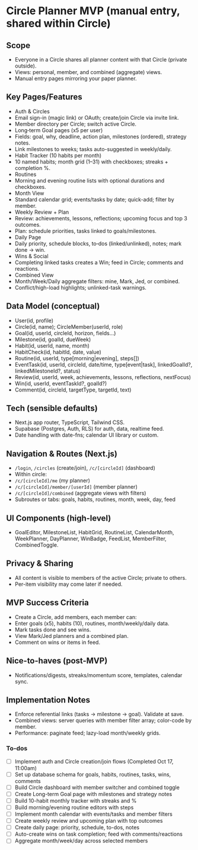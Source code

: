 <!-- c370ebc1-b907-4779-b761-bebb8c13c094 a2254dad-4dd7-4eb5-922b-801e64995c5d -->
# Circle Planner MVP (manual entry, shared within Circle)

## Scope

- Everyone in a Circle shares all planner content with that Circle (private outside).
- Views: personal, member, and combined (aggregate) views.
- Manual entry pages mirroring your paper planner.

## Key Pages/Features

- Auth & Circles
- Email sign-in (magic link) or OAuth; create/join Circle via invite link.
- Member directory per Circle; switch active Circle.
- Long‑term Goal pages (x5 per user)
- Fields: goal, why, deadline, action plan, milestones (ordered), strategy notes.
- Link milestones to weeks; tasks auto-suggested in weekly/daily.
- Habit Tracker (10 habits per month)
- 10 named habits; month grid (1–31) with checkboxes; streaks + completion %.
- Routines
- Morning and evening routine lists with optional durations and checkboxes.
- Month View
- Standard calendar grid; events/tasks by date; quick-add; filter by member.
- Weekly Review + Plan
- Review: achievements, lessons, reflections; upcoming focus and top 3 outcomes.
- Plan: schedule priorities, tasks linked to goals/milestones.
- Daily Page
- Daily priority, schedule blocks, to‑dos (linked/unlinked), notes; mark done → win.
- Wins & Social
- Completing linked tasks creates a Win; feed in Circle; comments and reactions.
- Combined View
- Month/Week/Daily aggregate filters: mine, Mark, Jed, or combined.
- Conflict/high-load highlights; unlinked-task warnings.

## Data Model (conceptual)

- User(id, profile)
- Circle(id, name); CircleMember(userId, role)
- Goal(id, userId, circleId, horizon, fields…)
- Milestone(id, goalId, dueWeek)
- Habit(id, userId, name, month)
- HabitCheck(id, habitId, date, value)
- Routine(id, userId, type[morning|evening], steps[])
- EventTask(id, userId, circleId, date/time, type[event|task], linkedGoalId?, linkedMilestoneId?, status)
- Review(id, userId, week, achievements, lessons, reflections, nextFocus)
- Win(id, userId, eventTaskId?, goalId?)
- Comment(id, circleId, targetType, targetId, text)

## Tech (sensible defaults)

- Next.js app router, TypeScript, Tailwind CSS.
- Supabase (Postgres, Auth, RLS) for auth, data, realtime feed.
- Date handling with date-fns; calendar UI library or custom.

## Navigation & Routes (Next.js)

- `/login`, `/circles` (create/join), `/c/[circleId]` (dashboard)
- Within circle:
- `/c/[circleId]/me` (my planner)
- `/c/[circleId]/member/[userId]` (member planner)
- `/c/[circleId]/combined` (aggregate views with filters)
- Subroutes or tabs: goals, habits, routines, month, week, day, feed

## UI Components (high-level)

- GoalEditor, MilestoneList, HabitGrid, RoutineList, CalendarMonth, WeekPlanner, DayPlanner, WinBadge, FeedList, MemberFilter, CombinedToggle.

## Privacy & Sharing

- All content is visible to members of the active Circle; private to others.
- Per-item visibility may come later if needed.

## MVP Success Criteria

- Create a Circle, add members, each member can:
- Enter goals (x5), habits (10), routines, month/weekly/daily data.
- Mark tasks done and see wins.
- View Mark/Jed planners and a combined plan.
- Comment on wins or items in feed.

## Nice-to-haves (post-MVP)

- Notifications/digests, streaks/momentum score, templates, calendar sync.

## Implementation Notes

- Enforce referential links (tasks → milestone → goal). Validate at save.
- Combined views: server queries with member filter array; color-code by member.
- Performance: paginate feed; lazy-load month/weekly grids.

### To-dos

- [ ] Implement auth and Circle creation/join flows 
(Completed Oct 17, 11:00am)
- [ ] Set up database schema for goals, habits, routines, tasks, wins, comments
- [ ] Build Circle dashboard with member switcher and combined toggle
- [ ] Create Long-term Goal page with milestones and strategy notes
- [ ] Build 10-habit monthly tracker with streaks and %
- [ ] Build morning/evening routine editors with steps
- [ ] Implement month calendar with events/tasks and member filters
- [ ] Create weekly review and upcoming plan with top outcomes
- [ ] Create daily page: priority, schedule, to-dos, notes
- [ ] Auto-create wins on task completion; feed with comments/reactions
- [ ] Aggregate month/week/day across selected members